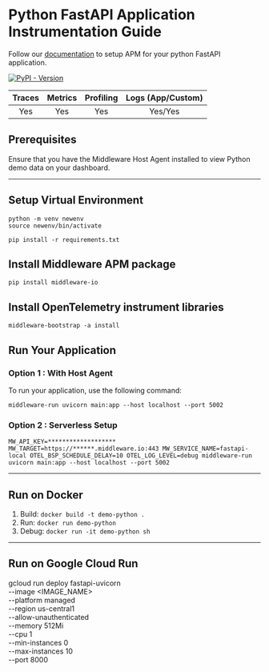 # Python FastAPI Application Instrumentation Guide
Follow our [documentation](https://docs.middleware.io/docs/apm-configuration/python/python-apm-setup) to setup APM for your python FastAPI application.

[![PyPI - Version](https://img.shields.io/pypi/v/middleware-io)](https://pypi.org/project/middleware-io/)


|  Traces  |  Metrics  |  Profiling  |  Logs (App/Custom)  |
|:--------:|:---------:|:-----------:|:-------------------:|
|   Yes    |    Yes    |     Yes     |       Yes/Yes       |

## Prerequisites
Ensure that you have the Middleware Host Agent installed to view Python demo data on your dashboard.

---------------------
## Setup Virtual Environment
```
python -m venv newenv
source newenv/bin/activate

pip install -r requirements.txt
```

## Install Middleware APM package
```shell
pip install middleware-io
```

## Install OpenTelemetry instrument libraries 
```shell
middleware-bootstrap -a install
```

## Run Your Application 

### Option 1 : With Host Agent
To run your application, use the following command:
```shell
middleware-run uvicorn main:app --host localhost --port 5002
```
### Option 2 : Serverless Setup
```shell
MW_API_KEY=******************* MW_TARGET=https://******.middleware.io:443 MW_SERVICE_NAME=fastapi-local OTEL_BSP_SCHEDULE_DELAY=10 OTEL_LOG_LEVEL=debug middleware-run uvicorn main:app --host localhost --port 5002
```
---------------------------------
## Run on Docker
1. Build: `docker build -t demo-python .`
2. Run: `docker run demo-python`
3. Debug: `docker run -it demo-python sh`

--------------
## Run on Google Cloud Run

gcloud run deploy fastapi-uvicorn \
  --image <IMAGE_NAME> \
  --platform managed \
  --region us-central1 \
  --allow-unauthenticated \
  --memory 512Mi \
  --cpu 1 \
  --min-instances 0 \
  --max-instances 10 \
  --port 8000